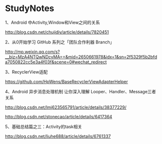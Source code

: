 # StudyNotes

1、Android 中Activity,Window和View之间的关系 

http://blog.csdn.net/chujidiy/article/details/7820451


2、从0开始学习 GitHub 系列之「团队合作利器 Branch」

http://mp.weixin.qq.com/s?__biz=MzA4NTQwNDcyMA==&mid=2650661978&idx=1&sn=2f5329f5b2bfda7050822cc5e3a4f03f&scene=0#wechat_redirect


3、RecyclerView适配

https://github.com/HpWens/BaseRecyclerViewAdapterHelper  

4、Android 异步消息处理机制 让你深入理解 Looper、Handler、Message三者关系

http://blog.csdn.net/lmj623565791/article/details/38377229/

http://blog.csdn.net/stonecao/article/details/6417364

5、基础总结篇之三：Activity的task相关

http://blog.csdn.net/liuhe688/article/details/6761337
